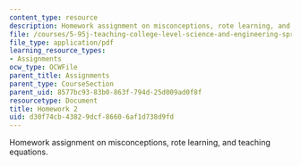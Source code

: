 ```yaml
---
content_type: resource
description: Homework assignment on misconceptions, rote learning, and teaching equations.
file: /courses/5-95j-teaching-college-level-science-and-engineering-spring-2009/d30f74cb43829dcf86606af1d738d9fd_MIT5_95js09_hw02.pdf
file_type: application/pdf
learning_resource_types:
- Assignments
ocw_type: OCWFile
parent_title: Assignments
parent_type: CourseSection
parent_uid: 8577bc93-83b0-863f-794d-25d009ad0f8f
resourcetype: Document
title: Homework 2
uid: d30f74cb-4382-9dcf-8660-6af1d738d9fd
---
```

Homework assignment on misconceptions, rote learning, and teaching equations.